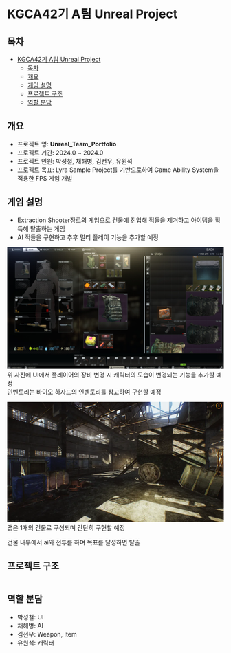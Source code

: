 # KGCA42기 A팀 Unreal Project

## 목차
- [KGCA42기 A팀 Unreal Project](#kgca42기-a팀-unreal-project)
  - [목차](#목차)
  - [개요](#개요)
  - [게임 설명](#게임-설명)
  - [프로젝트 구조](#프로젝트-구조)
  - [역할 분담](#역할-분담)

## 개요
- 프로젝트 명: **Unreal_Team_Portfolio**
- 프로젝트 기간: 2024.0 ~ 2024.0
- 프로젝트 인원: 박성철, 채해병, 김선우, 유원석
- 프로젝트 목표: Lyra Sample Project를 기반으로하여 Game Ability System을 적용한 FPS 게임 개발

## 게임 설명

* Extraction Shooter장르의 게임으로 건물에 진입해 적들을 제거하고 아이템을 획득해 탈출하는 게임
* AI 적들을 구현하고 추후 멀티 플레이 기능을 추가할 예정 

![Alt text](image.png)
위 사진에 UI에서 플레이어의 장비 변경 시 캐릭터의 모습이 변경되는 기능을 추가할 예정  
인벤토리는 바이오 하자드의 인벤토리를 참고하여 구현할 예정

![Alt text](image-1.png)
맵은 1개의 건물로 구성되며 간단히 구현할 예정

건물 내부에서 ai와 전투를 하며 목표를 달성하면 탈출


## 프로젝트 구조
```bash

```

## 역할 분담
- 박성철: UI
- 채해병: AI
- 김선우: Weapon, Item
- 유원석: 캐릭터